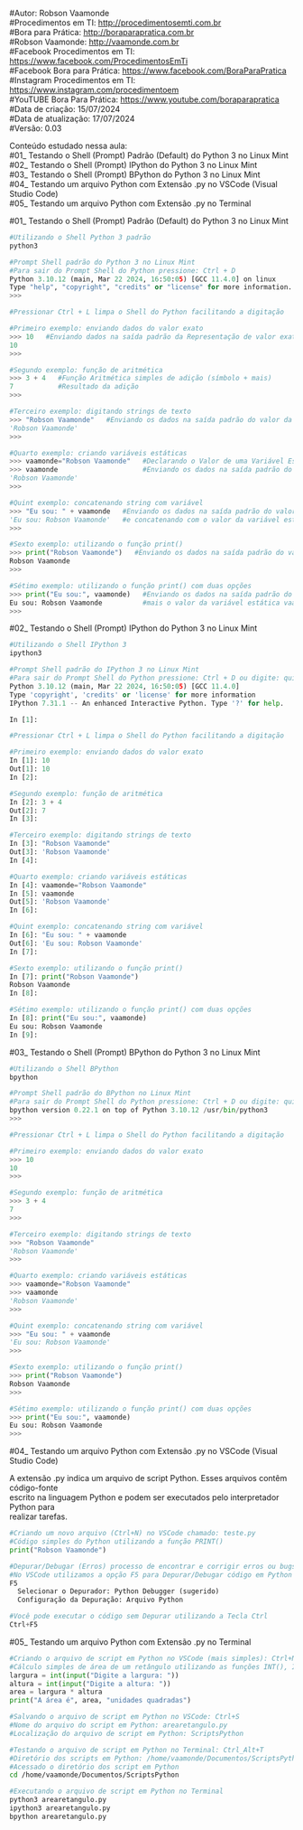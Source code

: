 #Autor: Robson Vaamonde<br>
#Procedimentos em TI: http://procedimentosemti.com.br<br>
#Bora para Prática: http://boraparapratica.com.br<br>
#Robson Vaamonde: http://vaamonde.com.br<br>
#Facebook Procedimentos em TI: https://www.facebook.com/ProcedimentosEmTi<br>
#Facebook Bora para Prática: https://www.facebook.com/BoraParaPratica<br>
#Instagram Procedimentos em TI: https://www.instagram.com/procedimentoem<br>
#YouTUBE Bora Para Prática: https://www.youtube.com/boraparapratica<br>
#Data de criação: 15/07/2024<br>
#Data de atualização: 17/07/2024<br>
#Versão: 0.03<br>

Conteúdo estudado nessa aula:<br>
#01_ Testando o Shell (Prompt) Padrão (Default) do Python 3 no Linux Mint<br>
#02_ Testando o Shell (Prompt) IPython do Python 3 no Linux Mint<br>
#03_ Testando o Shell (Prompt) BPython do Python 3 no Linux Mint<br>
#04_ Testando um arquivo Python com Extensão .py no VSCode (Visual Studio Code)<br>
#05_ Testando um arquivo Python com Extensão .py no Terminal<br>

#01_ Testando o Shell (Prompt) Padrão (Default) do Python 3 no Linux Mint<br>
```bash
#Utilizando o Shell Python 3 padrão
python3
```
```python
#Prompt Shell padrão do Python 3 no Linux Mint
#Para sair do Prompt Shell do Python pressione: Ctrl + D
Python 3.10.12 (main, Mar 22 2024, 16:50:05) [GCC 11.4.0] on linux
Type "help", "copyright", "credits" or "license" for more information.
>>>
```
```python
#Pressionar Ctrl + L limpa o Shell do Python facilitando a digitação

#Primeiro exemplo: enviando dados do valor exato
>>> 10   #Enviando dados na saída padrão da Representação de valor exato
10
>>>

#Segundo exemplo: função de aritmética
>>> 3 + 4   #Função Aritmética simples de adição (símbolo + mais)
7           #Resultado da adição
>>> 

#Terceiro exemplo: digitando strings de texto
>>> "Robson Vaamonde"   #Enviando os dados na saída padrão do valor da String de Texto 
'Robson Vaamonde'
>>>

#Quarto exemplo: criando variáveis estáticas
>>> vaamonde="Robson Vaamonde"   #Declarando o Valor de uma Variável Estática
>>> vaamonde                     #Enviando os dados na saída padrão do valor da variável estática
'Robson Vaamonde'
>>>

#Quint exemplo: concatenando string com variável
>>> "Eu sou: " + vaamonde   #Enviando os dados na saída padrão do valor da String de Texto
'Eu sou: Robson Vaamonde'   #e concatenando com o valor da variável estática vaamonde
>>>

#Sexto exemplo: utilizando o função print()
>>> print("Robson Vaamonde")   #Enviando os dados na saída padrão do valor da função PRINT()
Robson Vaamonde
>>>

#Sétimo exemplo: utilizando o função print() com duas opções
>>> print("Eu sou:", vaamonde)   #Enviando os dados na saída padrão do valor do função PRINT()
Eu sou: Robson Vaamonde          #mais o valor da variável estática vaamonde
>>> 
```

#02_ Testando o Shell (Prompt) IPython do Python 3 no Linux Mint<br>
```bash
#Utilizando o Shell IPython 3 
ipython3
```
```python
#Prompt Shell padrão do IPython 3 no Linux Mint
#Para sair do Prompt Shell do Python pressione: Ctrl + D ou digite: quit ou exit
Python 3.10.12 (main, Mar 22 2024, 16:50:05) [GCC 11.4.0]
Type 'copyright', 'credits' or 'license' for more information
IPython 7.31.1 -- An enhanced Interactive Python. Type '?' for help.

In [1]:
```
```python
#Pressionar Ctrl + L limpa o Shell do Python facilitando a digitação

#Primeiro exemplo: enviando dados do valor exato
In [1]: 10
Out[1]: 10
In [2]:

#Segundo exemplo: função de aritmética
In [2]: 3 + 4
Out[2]: 7
In [3]:

#Terceiro exemplo: digitando strings de texto
In [3]: "Robson Vaamonde"
Out[3]: 'Robson Vaamonde'
In [4]:

#Quarto exemplo: criando variáveis estáticas
In [4]: vaamonde="Robson Vaamonde"
In [5]: vaamonde
Out[5]: 'Robson Vaamonde'
In [6]:

#Quint exemplo: concatenando string com variável
In [6]: "Eu sou: " + vaamonde
Out[6]: 'Eu sou: Robson Vaamonde'
In [7]:

#Sexto exemplo: utilizando o função print()
In [7]: print("Robson Vaamonde")
Robson Vaamonde
In [8]:

#Sétimo exemplo: utilizando o função print() com duas opções
In [8]: print("Eu sou:", vaamonde)
Eu sou: Robson Vaamonde
In [9]:
```

#03_ Testando o Shell (Prompt) BPython do Python 3 no Linux Mint<br>
```bash
#Utilizando o Shell BPython 
bpython
```
```python
#Prompt Shell padrão do BPython no Linux Mint
#Para sair do Prompt Shell do Python pressione: Ctrl + D ou digite: quit() ou exit()
bpython version 0.22.1 on top of Python 3.10.12 /usr/bin/python3
>>>
```
```python
#Pressionar Ctrl + L limpa o Shell do Python facilitando a digitação

#Primeiro exemplo: enviando dados do valor exato
>>> 10
10
>>>

#Segundo exemplo: função de aritmética
>>> 3 + 4
7
>>>

#Terceiro exemplo: digitando strings de texto
>>> "Robson Vaamonde"
'Robson Vaamonde'
>>>

#Quarto exemplo: criando variáveis estáticas
>>> vaamonde="Robson Vaamonde"
>>> vaamonde 
'Robson Vaamonde'
>>>

#Quint exemplo: concatenando string com variável
>>> "Eu sou: " + vaamonde
'Eu sou: Robson Vaamonde'
>>>

#Sexto exemplo: utilizando o função print()
>>> print("Robson Vaamonde")
Robson Vaamonde
>>>

#Sétimo exemplo: utilizando o função print() com duas opções
>>> print("Eu sou:", vaamonde)
Eu sou: Robson Vaamonde
>>>
```

#04_ Testando um arquivo Python com Extensão .py no VSCode (Visual Studio Code)<br>

A extensão .py indica um arquivo de script Python. Esses arquivos contêm código-fonte<br>
escrito na linguagem Python e podem ser executados pelo interpretador Python para<br>
realizar tarefas.

```python
#Criando um novo arquivo (Ctrl+N) no VSCode chamado: teste.py
#Código simples do Python utilizando a função PRINT()
print("Robson Vaamonde")

#Depurar/Debugar (Erros) processo de encontrar e corrigir erros ou bugs no código
#No VSCode utilizamos a opção F5 para Depurar/Debugar código em Python
F5
  Selecionar o Depurador: Python Debugger (sugerido)
  Configuração da Depuração: Arquivo Python

#Você pode executar o código sem Depurar utilizando a Tecla Ctrl
Ctrl+F5
```

#05_ Testando um arquivo Python com Extensão .py no Terminal<br>
```python
#Criando o arquivo de script em Python no VSCode (mais simples): Ctrl+N
#Cálculo simples de área de um retângulo utilizando as funções INT(), INPUT() e PRINT()
largura = int(input("Digite a largura: "))
altura = int(input("Digite a altura: "))
area = largura * altura
print("A área é", area, "unidades quadradas")

#Salvando o arquivo de script em Python no VSCode: Ctrl+S
#Nome do arquivo do script em Python: arearetangulo.py
#Localização do arquivo de script em Python: ScriptsPython
```
```bash
#Testando o arquivo de script em Python no Terminal: Ctrl_Alt+T
#Diretório dos scripts em Python: /home/vaamonde/Documentos/ScriptsPython
#Acessado o diretório dos script em Python
cd /home/vaamonde/Documentos/ScriptsPython

#Executando o arquivo de script em Python no Terminal
python3 arearetangulo.py
ipython3 arearetangulo.py
bpython arearetangulo.py
```